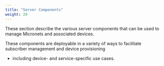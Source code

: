 ```yaml
---
title: "Server Components"
weight: 20
---
```


These section describe the various server components that can be used to manage Micronets and associated devices.

These components are deployable in a variety of ways to facilitate subscriber management and device provisioning 
- including device- and service-specific use cases.